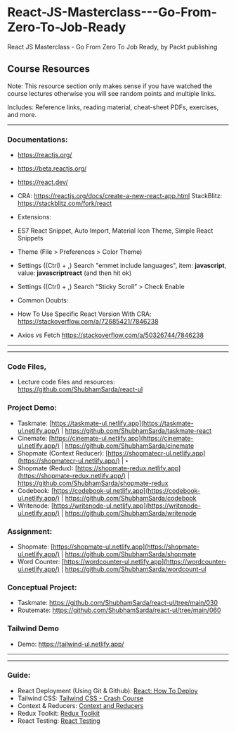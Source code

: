 # React-JS-Masterclass---Go-From-Zero-To-Job-Ready
React JS Masterclass - Go From Zero To Job Ready, by Packt publishing

## Course Resources

Note: This resource section only makes sense if you have watched the course lectures otherwise you will see random points and multiple links.

Includes: Reference links, reading material, cheat-sheet PDFs, exercises, and more. 

---

### Documentations:

- https://reactjs.org/
- https://beta.reactjs.org/
- https://react.dev/ 

- CRA: https://reactjs.org/docs/create-a-new-react-app.html
StackBlitz: https://stackblitz.com/fork/react
- Extensions:  
- ES7 React Snippet, Auto Import, Material Icon Theme, Simple React Snippets
- Theme (File > Preferences > Color Theme)
- Settings ((Ctrl) + ,) 
Search "emmet include languages", item: **javascript**, value: **javascriptreact** (and then hit ok)
- Settings ((Ctrl) + ,) 
Search “Sticky Scroll” > Check Enable
- Common Doubts: 
- How To Use Specific React Version With CRA:
https://stackoverflow.com/a/72685421/7846238

- Axios vs Fetch
https://stackoverflow.com/a/50326744/7846238

---

---

### Code Files,

- Lecture code files and resources: https://github.com/ShubhamSarda/react-ul

### **Project Demo:**

- Taskmate: [https://taskmate-ul.netlify.app](https://taskmate-ul.netlify.app/) | https://github.com/ShubhamSarda/taskmate-react
- Cinemate: [https://cinemate-ul.netlify.app](https://cinemate-ul.netlify.app/) | https://github.com/ShubhamSarda/cinemate
- Shopmate (Context Reducer): [https://shopmatecr-ul.netlify.app](https://shopmatecr-ul.netlify.app/) | ‣
- Shopmate (Redux): [https://shopmate-redux.netlify.app](https://shopmate-redux.netlify.app/) | https://github.com/ShubhamSarda/shopmate-redux
- Codebook: [https://codebook-ul.netlify.app](https://codebook-ul.netlify.app/) | https://github.com/ShubhamSarda/codebook
- Writenode: [https://writenode-ul.netlify.app](https://writenode-ul.netlify.app/) | https://github.com/ShubhamSarda/writenode

### Assignment:

- Shopmate: [https://shopmate-ul.netlify.app](https://shopmate-ul.netlify.app/) | https://github.com/ShubhamSarda/shopmate
- Word Counter: [https://wordcounter-ul.netlify.app](https://wordcounter-ul.netlify.app/) | https://github.com/ShubhamSarda/wordcount-ul

### Conceptual Project:

- Taskmate: https://github.com/ShubhamSarda/react-ul/tree/main/030
- Routemate: https://github.com/ShubhamSarda/react-ul/tree/main/060

### Tailwind Demo

- Demo: https://tailwind-ul.netlify.app/

---

---

### Guide:

- React Deployment (Using Git & Github): [React: How To Deploy](https://www.notion.so/React-How-To-Deploy-a0384b9f6e2140c4b7f48aa959fb2cbd?pvs=21)
- Tailwind CSS: [Tailwind CSS - Crash Course](https://www.notion.so/Tailwind-CSS-Crash-Course-9cf9184800c84c11979b178ba7e02315?pvs=21)
- Context & Reducers: [Context and Reducers](https://www.notion.so/Context-and-Reducers-206bd051c5e9462b9841cea640eb6a92?pvs=21)
- Redux Toolkit: [Redux Toolkit](https://www.notion.so/Redux-Toolkit-71abf4cdc91f45ed88cd7e991f46e617?pvs=21)
- React Testing: [React Testing](https://www.notion.so/React-Testing-77f496788ea84edbb7b1a6f4fa0b429f?pvs=21)
